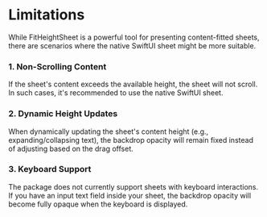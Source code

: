 # Limitations

While FitHeightSheet is a powerful tool for presenting content-fitted sheets, there are scenarios where the native SwiftUI sheet might be more suitable.


### 1. Non-Scrolling Content 
If the sheet's content exceeds the available height, the sheet will not scroll. In such cases, it's recommended to use the native SwiftUI sheet.
   
### 2. Dynamic Height Updates
When dynamically updating the sheet's content height (e.g., expanding/collapsing text), the backdrop opacity will remain fixed instead of adjusting based on the drag offset.

### 3. Keyboard Support 
The package does not currently support sheets with keyboard interactions. If you have an input text field inside your sheet, the backdrop opacity will become fully opaque when the keyboard is displayed.
